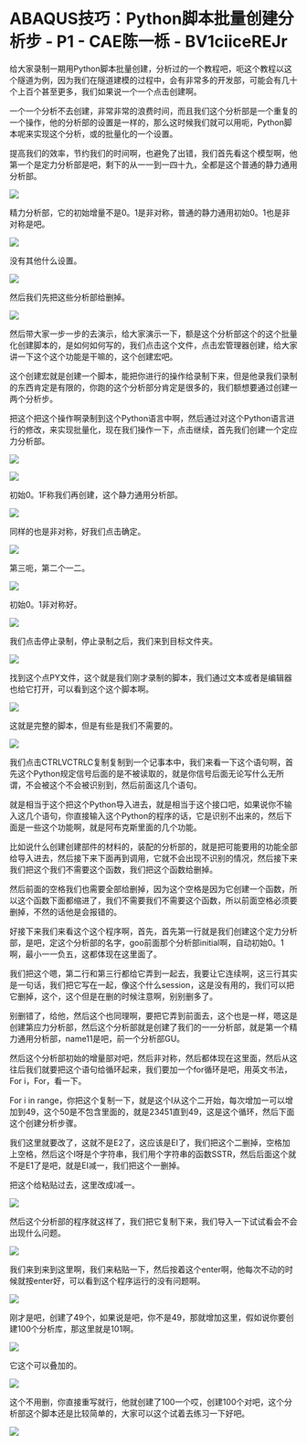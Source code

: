 # ABAQUS技巧：Python脚本批量创建分析步 - P1 - CAE陈一栎 - BV1ciiceREJr

给大家录制一期用Python脚本批量创建，分析过的一个教程吧，呃这个教程以这个隧道为例，因为我们在隧道建模的过程中，会有非常多的开发部，可能会有几十个上百个甚至更多，我们如果说一个一个点击创建啊。

一个一个分析不去创建，非常非常的浪费时间，而且我们这个分析部是一个重复的一个操作，他的分析部的设置是一样的，那么这时候我们就可以用呃，Python脚本呢来实现这个分析，或的批量化的一个设置。

提高我们的效率，节约我们的时间啊，也避免了出错，我们首先看这个模型啊，他第一个是定力分析部是吧，剩下的从一一到一四十九，全都是这个普通的静力通用分析部。



![](img/5ef20fbd6750730593d87c3c510de6ad_1.png)

精力分析部，它的初始增量不是0。1是非对称，普通的静力通用初始0。1也是非对称是吧。

![](img/5ef20fbd6750730593d87c3c510de6ad_3.png)

没有其他什么设置。

![](img/5ef20fbd6750730593d87c3c510de6ad_5.png)

然后我们先把这些分析部给删掉。

![](img/5ef20fbd6750730593d87c3c510de6ad_7.png)

然后带大家一步一步的去演示，给大家演示一下，额是这个分析部这个的这个批量化创建脚本的，是如何如何写的，我们点击这个文件，点击宏管理器创建，给大家讲一下这个这个功能是干嘛的，这个创建宏吧。

这个创建宏就是创建一个脚本，能把你进行的操作给录制下来，但是他录我们录制的东西肯定是有限的，你跑的这个分析部分肯定是很多的，我们额想要通过创建一两个分析步。

把这个把这个操作啊录制到这个Python语言中啊，然后通过对这个Python语言进行的修改，来实现批量化，现在我们操作一下，点击继续，首先我们创建一个定应力分析部。



![](img/5ef20fbd6750730593d87c3c510de6ad_9.png)

![](img/5ef20fbd6750730593d87c3c510de6ad_10.png)

初始0。1F称我们再创建，这个静力通用分析部。

![](img/5ef20fbd6750730593d87c3c510de6ad_12.png)

同样的也是非对称，好我们点击确定。

![](img/5ef20fbd6750730593d87c3c510de6ad_14.png)

第三呃，第二个一二。

![](img/5ef20fbd6750730593d87c3c510de6ad_16.png)

初始0。1非对称好。

![](img/5ef20fbd6750730593d87c3c510de6ad_18.png)

我们点击停止录制，停止录制之后，我们来到目标文件夹。

![](img/5ef20fbd6750730593d87c3c510de6ad_20.png)

找到这个点PY文件，这个就是我们刚才录制的脚本，我们通过文本或者是编辑器也给它打开，可以看到这个这个脚本啊。



![](img/5ef20fbd6750730593d87c3c510de6ad_22.png)

这就是完整的脚本，但是有些是我们不需要的。

![](img/5ef20fbd6750730593d87c3c510de6ad_24.png)

我们点击CTRLVCTRLC复制复制到一个记事本中，我们来看一下这个语句啊，首先这个Python规定信号后面的是不被读取的，就是你信号后面无论写什么无所谓，不会被这个不会被识别到，然后前面这几个语句。

就是相当于这个把这个Python导入进去，就是相当于这个接口吧，如果说你不输入这几个语句，你直接输入这个Python的程序的话，它是识别不出来的，然后下面是一些这个功能啊，就是阿布克斯里面的几个功能。

比如说什么创建创建部件的材料的，装配的分析部的，就是把可能要用的功能全部给导入进去，然后接下来下面再到调用，它就不会出现不识别的情况，然后接下来我们把这个我们不需要这个函数，我们把这个函数给删掉。

然后前面的空格我们也需要全部给删掉，因为这个空格是因为它创建一个函数，所以这个函数下面都缩进了，我们不需要我们不需要这个函数，所以前面空格必须要删掉，不然的话他是会报错的。

好接下来我们来看这个这个程序啊，首先，首先第一行就是我们创建这个定力分析部，是吧，定这个分析部的名字，goo前面那个分析部initial啊，自动初始0。1啊，最小一一负五，这都体现在这里面了。

我们把这个嗯，第二行和第三行都给它弄到一起去，我要让它连续啊，这三行其实是一句话，我们把它写在一起，像这个什么session，这是没有用的，我们可以把它删掉，这个，这个但是在删的时候注意啊，别别删多了。

别删错了，给他，然后这个也同理啊，要把它弄到前面去，这个也是一样，嗯这是创建第应力分析部，然后这个分析部就是创建了我们的一一分析部，就是第一个精力通用分析部，name11是吧，前一个分析部GU。

然后这个分析部初始的增量部对吧，然后非对称，然后都体现在这里面，然后从这往后我们就要把这个语句给循环起来，我们要加一个for循环是吧，用英文书法，For i，For，看一下。

For i in range，你把这个复制一下，就是这个I从这个二开始，每次增加一可以增加到49，这个50是不包含里面的，就是23451直到49，这是这个循环，然后下面这个创建分析步骤。

我们这里就要改了，这就不是E2了，这应该是EI了，我们把这个二删掉，空格加上空格，然后这个I呀是个字符串，我们用个字符串的函数SSTR，然后后面这个就不是E1了是吧，就是EI减一，我们把这个一删掉。

把这个给粘贴过去，这里改成I减一。

![](img/5ef20fbd6750730593d87c3c510de6ad_26.png)

然后这个分析部的程序就这样了，我们把它复制下来，我们导入一下试试看会不会出现什么问题。

![](img/5ef20fbd6750730593d87c3c510de6ad_28.png)

我们来到来到这里啊，我们来粘贴一下，然后按着这个enter啊，他每次不动的时候就按enter好，可以看到这个程序运行的没有问题啊。



![](img/5ef20fbd6750730593d87c3c510de6ad_30.png)

刚才是吧，创建了49个，如果说是吧，你不是49，那就增加这里，假如说你要创建100个分析库，那这里就是101啊。



![](img/5ef20fbd6750730593d87c3c510de6ad_32.png)

它这个可以叠加的。

![](img/5ef20fbd6750730593d87c3c510de6ad_34.png)

这个不用删，你直接重写就行，他就创建了100一个哎，创建100个对吧，这个分析部这个脚本还是比较简单的，大家可以这个试着去练习一下好吧。



![](img/5ef20fbd6750730593d87c3c510de6ad_36.png)